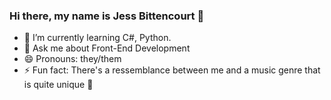 ### Hi there, my name is Jess Bittencourt 👋
- 🌱 I’m currently learning C#, Python.
- 💬 Ask me about Front-End Development
- 😄 Pronouns: they/them
- ⚡ Fun fact: There's a ressemblance between me and a music genre that is quite unique 🎷

<!--
**srtjazz/srtjazz** is a ✨ _special_ ✨ repository because its `README.md` (this file) appears on your GitHub profile.


